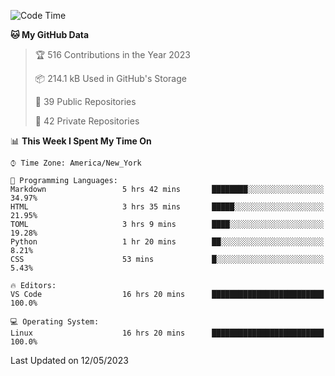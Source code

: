 <!--START_SECTION:waka-->
![Code Time](http://img.shields.io/badge/Code%20Time-196%20hrs%2036%20mins-blue)

**🐱 My GitHub Data** 

> 🏆 516 Contributions in the Year 2023
 > 
> 📦 214.1 kB Used in GitHub's Storage 
 > 
> 📜 39 Public Repositories 
 > 
> 🔑 42 Private Repositories  
 > 
📊 **This Week I Spent My Time On** 

```text
⌚︎ Time Zone: America/New_York

💬 Programming Languages: 
Markdown                 5 hrs 42 mins       ████████░░░░░░░░░░░░░░░░░   34.97% 
HTML                     3 hrs 35 mins       █████░░░░░░░░░░░░░░░░░░░░   21.95% 
TOML                     3 hrs 9 mins        ████░░░░░░░░░░░░░░░░░░░░░   19.28% 
Python                   1 hr 20 mins        ██░░░░░░░░░░░░░░░░░░░░░░░   8.21% 
CSS                      53 mins             █░░░░░░░░░░░░░░░░░░░░░░░░   5.43%

🔥 Editors: 
VS Code                  16 hrs 20 mins      █████████████████████████   100.0%

💻 Operating System: 
Linux                    16 hrs 20 mins      █████████████████████████   100.0%

```


 Last Updated on 12/05/2023
<!--END_SECTION:waka-->